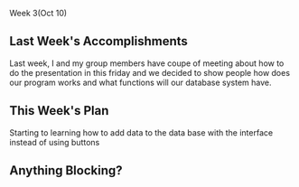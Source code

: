 Week 3(Oct 10)
## Last Week's Accomplishments
Last week, I and my group members have coupe of meeting about how to do the presentation in this friday and we decided to show people how does our program works and what functions will our database system have. 
## This Week's Plan
Starting to learning how to add data to the data base with the interface instead of using buttons 
## Anything Blocking?
